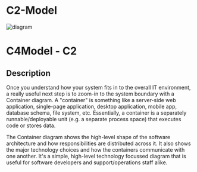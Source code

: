 # C2-Model

![diagram](https://www.plantuml.com/plantuml/svg/0/7Ssz2i8m543XFP1tg9iEIK2Sd2grg51_XXPnAcaIR25DGd9lzV5jNGyVd3o1Z82ZpNeVCHd5fgIyDanjALaDJbdK9ki1GjeB4UM7lmVeiPjfLDw1SS2L7uNKSP1kiXXG53lsiD91Sws4bM0IpAaj5lq57kOP9PHKXzUzgTldfJwtLNagRyVrPkcvSVfFVW00)

# C4Model - C2

## Description
Once you understand how your system fits in to the overall IT environment, a really useful next step is to zoom-in to the system boundary with a Container diagram. A "container" is something like a server-side web application, single-page application, desktop application, mobile app, database schema, file system, etc. Essentially, a container is a separately runnable/deployable unit (e.g. a separate process space) that executes code or stores data.

The Container diagram shows the high-level shape of the software architecture and how responsibilities are distributed across it. It also shows the major technology choices and how the containers communicate with one another. It's a simple, high-level technology focussed diagram that is useful for software developers and support/operations staff alike.
